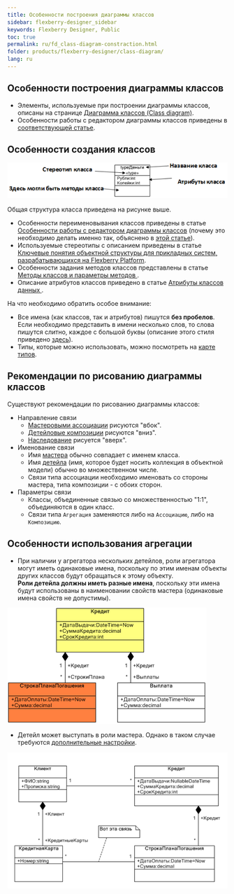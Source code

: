 ```yaml
---
title: Особенности построения диаграммы классов
sidebar: flexberry-designer_sidebar
keywords: Flexberry Designer, Public
toc: true
permalink: ru/fd_class-diagram-constraction.html
folder: products/flexberry-designer/class-diagram/
lang: ru
---
```


## Особенности построения диаграммы классов

* Элементы, используемые при построении диаграммы классов, описаны на странице [Диаграмма классов (Class diagram)](fd_class-diagram.html).
* Особенности работы с редактором диаграммы классов приведены в [соответствующей статье](fd_class-diagram-editor-features-work.html).

## Особенности создания классов

![](/images/pages/products/flexberry-designer/class-diagram/structure-of-class.png)

Общая структура класса приведена на рисунке выше. 

* Особенности переименовывания классов приведены в статье [Особенности работы с редактором диаграммы классов](fd_class-diagram-editor-features-work.html) (почему это необходимо делать именно так, объяснено в [этой статье](fd_recommended-structure-repository-and-placing-diagrams.html)).
* Используемые стереотипы с описанием приведены в статье [Ключевые понятия объектной структуры для прикладных систем, разрабатывающихся на Flexberry Platform](fd_key-concepts-flexberry-designer.html).
* Особенности задания методов классов представлены в статье [Методы классов и параметры методов ](fd_class-methods-and-method-parameters.html).
* Описание атрибутов классов приведено в статье [Атрибуты классов данных ](attributes-class-data.html).

На что необходимо обратить особое внимание:
* Все имена (как классов, так и атрибутов) пишутся **без пробелов**. Если необходимо представить в имени несколько слов, то слова пишутся слитно, каждое с большой буквы (описание этого стиля приведено [здесь](http://ru.wikipedia.org/wiki/CamelCase)).
* Типы, которые можно использовать, можно посмотреть на [карте типов](fd_types-map.html).

## Рекомендации по рисованию диаграммы классов

Существуют рекомендации по рисованию диаграммы классов:
* Направление связи
    * [Мастеровыми ассоциации](fd_master-association.html) рисуются "вбок".
    * [Детейловые композиции](Detail-associations-and-their-properties.html) рисуются "вниз".
    * [Наследование](fd_inheritance.html) рисуется "вверх".
* Именование связи
    * Имя [мастера](fd_key-concepts-flexberry-designe.html) обычно совпадает с именем класса.
    * Имя [детейла](fd_key-concepts-flexberry-designe.html) (имя, которое будет носить коллекция в объектной модели) обычно во множественном числе.
    * Связи типа ассоциации необходимо именовать со стороны мастера, типа композиции - с обоих сторон.
* Параметры связи
    * Классы, объединенные связью со множественностью "1:1", объединяются в один класс.
    * Связи типа `Агрегация` заменяются либо на `Ассоциацию`, либо на `Композицию`.

## Особенности использования агрегации

* При наличии у агрегатора нескольких детейлов, роли агрегатора могут иметь одинаковые имена, поскольку по этим именам объекты других классов будут обращаться к этому объекту.  
**Роли детейла должны иметь разные имена**, поскольку эти имена будут использованы в наименовании свойств мастера (одинаковые имена свойств не допустимы).

![](/images/pages/products/flexberry-designer/class-diagram/same-link-names.png)

* Детейл может выступать в роли мастера. Однако в таком случае требуются [дополнительные настройки]().

![](/images/pages/products/flexberry-designer/class-diagram/connect-details-master.png)
